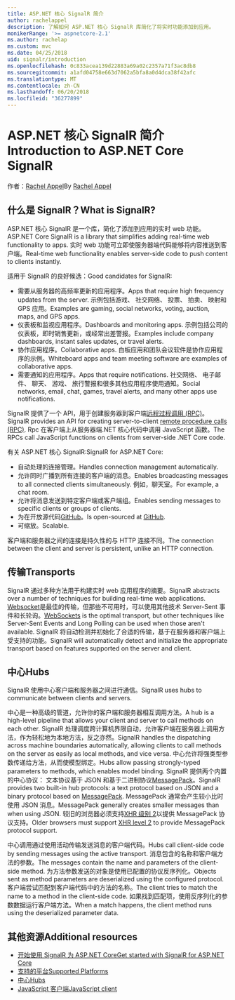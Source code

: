 ```yaml
---
title: ASP.NET 核心 SignalR 简介
author: rachelappel
description: 了解如何 ASP.NET 核心 SignalR 库简化了将实时功能添加到应用。
monikerRange: '>= aspnetcore-2.1'
ms.author: rachelap
ms.custom: mvc
ms.date: 04/25/2018
uid: signalr/introduction
ms.openlocfilehash: 0c833acea139d22883a69a02c2357a71f3ac8db8
ms.sourcegitcommit: a1afd04758e663d7062a5bfa8a0d4dca38f42afc
ms.translationtype: MT
ms.contentlocale: zh-CN
ms.lasthandoff: 06/20/2018
ms.locfileid: "36277899"
---
```

# <a name="introduction-to-aspnet-core-signalr"></a><span data-ttu-id="f6013-103">ASP.NET 核心 SignalR 简介</span><span class="sxs-lookup"><span data-stu-id="f6013-103">Introduction to ASP.NET Core SignalR</span></span>

<span data-ttu-id="f6013-104">作者：[Rachel Appel](https://twitter.com/rachelappel)</span><span class="sxs-lookup"><span data-stu-id="f6013-104">By [Rachel Appel](https://twitter.com/rachelappel)</span></span>

## <a name="what-is-signalr"></a><span data-ttu-id="f6013-105">什么是 SignalR？</span><span class="sxs-lookup"><span data-stu-id="f6013-105">What is SignalR?</span></span>

<span data-ttu-id="f6013-106">ASP.NET 核心 SignalR 是一个库，简化了添加到应用的实时 web 功能。</span><span class="sxs-lookup"><span data-stu-id="f6013-106">ASP.NET Core SignalR is a library that simplifies adding real-time web functionality to apps.</span></span> <span data-ttu-id="f6013-107">实时 web 功能可立即使服务器端代码能够将内容推送到客户端。</span><span class="sxs-lookup"><span data-stu-id="f6013-107">Real-time web functionality enables server-side code to push content to clients instantly.</span></span>

<span data-ttu-id="f6013-108">适用于 SignalR 的良好候选：</span><span class="sxs-lookup"><span data-stu-id="f6013-108">Good candidates for SignalR:</span></span>

* <span data-ttu-id="f6013-109">需要从服务器的高频率更新的应用程序。</span><span class="sxs-lookup"><span data-stu-id="f6013-109">Apps that require high frequency updates from the server.</span></span> <span data-ttu-id="f6013-110">示例包括游戏、 社交网络、 投票、 拍卖、 映射和 GPS 应用。</span><span class="sxs-lookup"><span data-stu-id="f6013-110">Examples are gaming, social networks, voting, auction, maps, and GPS apps.</span></span>
* <span data-ttu-id="f6013-111">仪表板和监视应用程序。</span><span class="sxs-lookup"><span data-stu-id="f6013-111">Dashboards and monitoring apps.</span></span> <span data-ttu-id="f6013-112">示例包括公司的仪表板，即时销售更新，或经常出差警报。</span><span class="sxs-lookup"><span data-stu-id="f6013-112">Examples include company dashboards, instant sales updates, or travel alerts.</span></span>
* <span data-ttu-id="f6013-113">协作应用程序。</span><span class="sxs-lookup"><span data-stu-id="f6013-113">Collaborative apps.</span></span> <span data-ttu-id="f6013-114">白板应用和团队会议软件是协作应用程序的示例。</span><span class="sxs-lookup"><span data-stu-id="f6013-114">Whiteboard apps and team meeting software are examples of collaborative apps.</span></span>
* <span data-ttu-id="f6013-115">需要通知的应用程序。</span><span class="sxs-lookup"><span data-stu-id="f6013-115">Apps that require notifications.</span></span> <span data-ttu-id="f6013-116">社交网络、 电子邮件、 聊天、 游戏、 旅行警报和很多其他应用程序使用通知。</span><span class="sxs-lookup"><span data-stu-id="f6013-116">Social networks, email, chat, games, travel alerts, and many other apps use notifications.</span></span>

<span data-ttu-id="f6013-117">SignalR 提供了一个 API，用于创建服务器到客户端[远程过程调用 (RPC)](https://wikipedia.org/wiki/Remote_procedure_call)。</span><span class="sxs-lookup"><span data-stu-id="f6013-117">SignalR provides an API for creating server-to-client [remote procedure calls (RPC)](https://wikipedia.org/wiki/Remote_procedure_call).</span></span> <span data-ttu-id="f6013-118">Rpc 在客户端上从服务器端.NET 核心代码中调用 JavaScript 函数。</span><span class="sxs-lookup"><span data-stu-id="f6013-118">The RPCs call JavaScript functions on clients from server-side .NET Core code.</span></span>

<span data-ttu-id="f6013-119">有关 ASP.NET 核心 SignalR:</span><span class="sxs-lookup"><span data-stu-id="f6013-119">SignalR for ASP.NET Core:</span></span>

* <span data-ttu-id="f6013-120">自动处理的连接管理。</span><span class="sxs-lookup"><span data-stu-id="f6013-120">Handles connection management automatically.</span></span>
* <span data-ttu-id="f6013-121">允许同时广播到所有连接的客户端的消息。</span><span class="sxs-lookup"><span data-stu-id="f6013-121">Enables broadcasting messages to all connected clients simultaneously.</span></span> <span data-ttu-id="f6013-122">例如，聊天室。</span><span class="sxs-lookup"><span data-stu-id="f6013-122">For example, a chat room.</span></span>
* <span data-ttu-id="f6013-123">允许将消息发送到特定客户端或客户端组。</span><span class="sxs-lookup"><span data-stu-id="f6013-123">Enables sending messages to specific clients or groups of clients.</span></span>
* <span data-ttu-id="f6013-124">为在开放源代码[GitHub](https://github.com/aspnet/signalr)。</span><span class="sxs-lookup"><span data-stu-id="f6013-124">Is open-sourced at [GitHub](https://github.com/aspnet/signalr).</span></span>
* <span data-ttu-id="f6013-125">可缩放。</span><span class="sxs-lookup"><span data-stu-id="f6013-125">Scalable.</span></span>

<span data-ttu-id="f6013-126">客户端和服务器之间的连接是持久性的与 HTTP 连接不同。</span><span class="sxs-lookup"><span data-stu-id="f6013-126">The connection between the client and server is persistent, unlike an HTTP connection.</span></span>

## <a name="transports"></a><span data-ttu-id="f6013-127">传输</span><span class="sxs-lookup"><span data-stu-id="f6013-127">Transports</span></span>

<span data-ttu-id="f6013-128">SignalR 通过多种方法用于构建实时 web 应用程序的摘要。</span><span class="sxs-lookup"><span data-stu-id="f6013-128">SignalR abstracts over a number of techniques for building real-time web applications.</span></span> <span data-ttu-id="f6013-129">[Websocket](https://tools.ietf.org/html/rfc7118)是最佳的传输，但那些不可用时，可以使用其他技术 Server-Sent 事件和长轮询。</span><span class="sxs-lookup"><span data-stu-id="f6013-129">[WebSockets](https://tools.ietf.org/html/rfc7118) is the optimal transport, but other techniques like Server-Sent Events and Long Polling can be used when those aren't available.</span></span> <span data-ttu-id="f6013-130">SignalR 将自动检测并初始化了合适的传输，基于在服务器和客户端上受支持的功能。</span><span class="sxs-lookup"><span data-stu-id="f6013-130">SignalR will automatically detect and initialize the appropriate transport based on features supported on the server and client.</span></span>

## <a name="hubs"></a><span data-ttu-id="f6013-131">中心</span><span class="sxs-lookup"><span data-stu-id="f6013-131">Hubs</span></span>

<span data-ttu-id="f6013-132">SignalR 使用中心客户端和服务器之间进行通信。</span><span class="sxs-lookup"><span data-stu-id="f6013-132">SignalR uses hubs to communicate between clients and servers.</span></span>

<span data-ttu-id="f6013-133">中心是一种高级的管道，允许你的客户端和服务器相互调用方法。</span><span class="sxs-lookup"><span data-stu-id="f6013-133">A hub is a high-level pipeline that allows your client and server to call methods on each other.</span></span> <span data-ttu-id="f6013-134">SignalR 处理调度跨计算机界限自动，允许客户端在服务器上调用方法，作为轻松地为本地方法，反之亦然。</span><span class="sxs-lookup"><span data-stu-id="f6013-134">SignalR handles the dispatching across machine boundaries automatically, allowing clients to call methods on the server as easily as local methods, and vice versa.</span></span> <span data-ttu-id="f6013-135">中心允许将强类型参数传递给方法，从而使模型绑定。</span><span class="sxs-lookup"><span data-stu-id="f6013-135">Hubs allow passing strongly-typed parameters to methods, which enables model binding.</span></span> <span data-ttu-id="f6013-136">SignalR 提供两个内置的中心协议： 文本协议基于 JSON 和基于二进制协议[MessagePack](https://msgpack.org/)。</span><span class="sxs-lookup"><span data-stu-id="f6013-136">SignalR provides two built-in hub protocols: a text protocol based on JSON and a binary protocol based on [MessagePack](https://msgpack.org/).</span></span>  <span data-ttu-id="f6013-137">MessagePack 通常会产生较小比时使用 JSON 消息。</span><span class="sxs-lookup"><span data-stu-id="f6013-137">MessagePack generally creates smaller messages than when using JSON.</span></span> <span data-ttu-id="f6013-138">较旧的浏览器必须支持[XHR 级别 2](https://caniuse.com/#feat=xhr2)以提供 MessagePack 协议支持。</span><span class="sxs-lookup"><span data-stu-id="f6013-138">Older browsers must support [XHR level 2](https://caniuse.com/#feat=xhr2) to provide MessagePack protocol support.</span></span>

<span data-ttu-id="f6013-139">中心调用通过使用活动传输发送消息的客户端代码。</span><span class="sxs-lookup"><span data-stu-id="f6013-139">Hubs call client-side code by sending messages using the active transport.</span></span> <span data-ttu-id="f6013-140">消息包含的名称和客户端方法的参数。</span><span class="sxs-lookup"><span data-stu-id="f6013-140">The messages contain the name and parameters of the client-side method.</span></span> <span data-ttu-id="f6013-141">为方法参数发送的对象是使用已配置的协议反序列化。</span><span class="sxs-lookup"><span data-stu-id="f6013-141">Objects sent as method parameters are deserialized using the configured protocol.</span></span> <span data-ttu-id="f6013-142">客户端尝试匹配到客户端代码中的方法的名称。</span><span class="sxs-lookup"><span data-stu-id="f6013-142">The client tries to match the name to a method in the client-side code.</span></span> <span data-ttu-id="f6013-143">如果找到匹配项，使用反序列化的参数数据运行客户端方法。</span><span class="sxs-lookup"><span data-stu-id="f6013-143">When a match happens, the client method runs using the deserialized parameter data.</span></span>

## <a name="additional-resources"></a><span data-ttu-id="f6013-144">其他资源</span><span class="sxs-lookup"><span data-stu-id="f6013-144">Additional resources</span></span>

* [<span data-ttu-id="f6013-145">开始使用 SignalR 为 ASP.NET Core</span><span class="sxs-lookup"><span data-stu-id="f6013-145">Get started with SignalR for ASP.NET Core</span></span>](xref:tutorials/signalr)
* [<span data-ttu-id="f6013-146">支持的平台</span><span class="sxs-lookup"><span data-stu-id="f6013-146">Supported Platforms</span></span>](xref:signalr/supported-platforms)
* [<span data-ttu-id="f6013-147">中心</span><span class="sxs-lookup"><span data-stu-id="f6013-147">Hubs</span></span>](xref:signalr/hubs)
* [<span data-ttu-id="f6013-148">JavaScript 客户端</span><span class="sxs-lookup"><span data-stu-id="f6013-148">JavaScript client</span></span>](xref:signalr/javascript-client)
